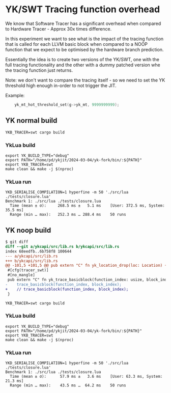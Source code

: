 # YK/SWT Tracing function overhead

We know that Software Tracer has a significant overhead when compared to Hardware Tracer - Approx 30x times difference.

In this experiment we want to see what is the impact of the tracing function that is called for each LLVM basic block when compared to a NOOP function that we expect to be optimised by the hardware branch prediction.

Essentially the idea is to create two versions of the YK/SWT, one with the full tracing functionality and the other with a dummy patched version whe the tracing function just returns.

Note: we don't want to compare the tracing itself - so we need to set the YK threshold high enough in-order to not trigger the JIT.

Example:
```c
    yk_mt_hot_threshold_set(g->yk_mt, 9999999999);
```

## YK normal build

```shell
YKB_TRACER=swt cargo build
```

### YkLua build

```shell
export YK_BUILD_TYPE="debug"
export PATH="/home/pd/ykjit/2024-03-04/yk-fork/bin/:${PATH}"
export YKB_TRACER=swt
make clean && make -j $(nproc)
```

### YkLua run

```shell
YKD_SERIALISE_COMPILATION=1 hyperfine -m 50 './src/lua ./tests/closure.lua'
Benchmark 1: ./src/lua ./tests/closure.lua
  Time (mean ± σ):     268.5 ms ±   5.1 ms    [User: 372.5 ms, System: 35.5 ms]
  Range (min … max):   252.3 ms … 288.4 ms    50 runs
```

## YK noop build

```diff
$ git diff
diff --git a/ykcapi/src/lib.rs b/ykcapi/src/lib.rs
index 68eedfb..6b758f8 100644
--- a/ykcapi/src/lib.rs
+++ b/ykcapi/src/lib.rs
@@ -101,5 +101,5 @@ pub extern "C" fn yk_location_drop(loc: Location) {
 #[cfg(tracer_swt)]
 #[no_mangle]
 pub extern "C" fn yk_trace_basicblock(function_index: usize, block_index: usize) {
-    trace_basicblock(function_index, block_index);
+    // trace_basicblock(function_index, block_index);
 }
```

```shell
YKB_TRACER=swt cargo build
```

### YkLua build

```shell
export YK_BUILD_TYPE="debug"
export PATH="/home/pd/ykjit/2024-03-04/yk-fork/bin/:${PATH}"
export YKB_TRACER=swt
make clean && make -j $(nproc)
```

### YkLua run

```shell
YKD_SERIALISE_COMPILATION=1 hyperfine -m 50 './src/lua ./tests/closure.lua'
Benchmark 1: ./src/lua ./tests/closure.lua
  Time (mean ± σ):      57.9 ms ±   3.6 ms    [User: 63.3 ms, System: 21.3 ms]
  Range (min … max):    43.5 ms …  64.2 ms    50 runs
```

